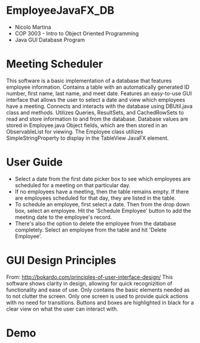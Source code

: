 # EmployeeJavaFX_DB
* Nicolo Martina
* COP 3003 - Intro to Object Oriented Programming
* Java GUI Database Program

# Meeting Scheduler
<p>This software is a basic implementation of a database that features employee information. Contains a table with an automatically generated ID number, first name, last name, and meet date. Features an easy-to-use GUI interface that allows the user to select a date and view which employees have a meeting. Connects and interacts with the database using DBUtil.java class and methods. Utilizes Queries, ResultSets, and CachedRowSets to read and store information to and from the database. Database values are stored in Employee.java Object fields, which are then stored in an ObservableList for viewing. The Employee class utilizes SimpleStringProperty to display in the TableView JavaFX element.</p>

# User Guide
* Select a date from the first date picker box to see which employees are scheduled for a meeting on that particular day.
* If no employees have a meeting, then the table remains empty. If there are employees scheduled for that day, they are listed in the table.
* To schedule an employee, first select a date. Then from the drop down box, select an employee. Hit the 'Schedule Employee' button to add the meeting date to the employee's record.
* There's also the option to delete the employee from the database completely. Select an employee from the table and hit 'Delete Employee'.

# GUI Design Principles
From: http://bokardo.com/principles-of-user-interface-design/
This software shows clarity in design, allowing for quick recognizition of functionality and ease of use. Only contains the basic elements needed as to not clutter the screen. Only one screen is used to provide quick actions with no need for transitions. Buttons and boxes are highlighted in black for a clear view on what the user can interact with. 

# Demo
